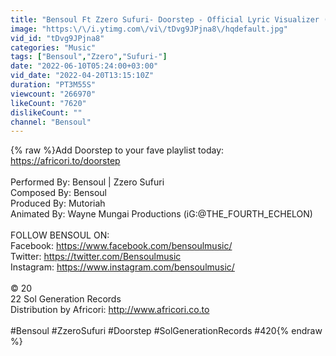 ```yaml
---
title: "Bensoul Ft Zzero Sufuri- Doorstep - Official Lyric Visualizer (420 Vibes)"
image: "https:\/\/i.ytimg.com\/vi\/tDvg9JPjna8\/hqdefault.jpg"
vid_id: "tDvg9JPjna8"
categories: "Music"
tags: ["Bensoul","Zzero","Sufuri-"]
date: "2022-06-10T05:24:00+03:00"
vid_date: "2022-04-20T13:15:10Z"
duration: "PT3M55S"
viewcount: "266970"
likeCount: "7620"
dislikeCount: ""
channel: "Bensoul"
---
```

{% raw %}Add Doorstep to your fave playlist today: <a rel="nofollow" target="blank" href="https://africori.to/doorstep">https://africori.to/doorstep</a><br /><br />Performed By: Bensoul | Zzero Sufuri<br />Composed By: Bensoul <br />Produced By: Mutoriah<br />Animated By:  Wayne Mungai Productions (iG:@THE_FOURTH_ECHELON)<br /><br />FOLLOW BENSOUL ON:<br />Facebook: <a rel="nofollow" target="blank" href="https://www.facebook.com/bensoulmusic/">https://www.facebook.com/bensoulmusic/</a><br />Twitter: <a rel="nofollow" target="blank" href="https://twitter.com/Bensoulmusic">https://twitter.com/Bensoulmusic</a><br />Instagram: <a rel="nofollow" target="blank" href="https://www.instagram.com/bensoulmusic/">https://www.instagram.com/bensoulmusic/</a><br /><br />© 20<br />22 Sol Generation Records <br />Distribution by Africori: <a rel="nofollow" target="blank" href="http://www.africori.co.to">http://www.africori.co.to</a><br /><br />#Bensoul #ZzeroSufuri #Doorstep  #SolGenerationRecords  #420{% endraw %}
